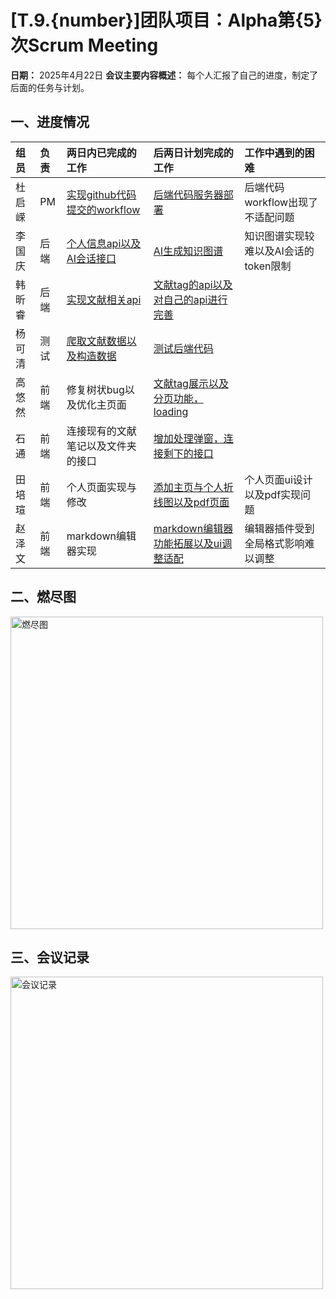 # [T.9.{number}]团队项目：Alpha第{5}次Scrum Meeting

**日期：** 2025年4月22日
**会议主要内容概述：** 每个人汇报了自己的进度，制定了后面的任务与计划。

## 一、进度情况
|组员|负责|两日内已完成的工作|后两日计划完成的工作|工作中遇到的困难|
|:----|:----|:----|:----|:----|
|杜启嵘|PM|[实现github代码提交的workflow](https://github.com/BUAA-SE-coders007/JieNote_frontend/issues/7)|[后端代码服务器部署](https://github.com/BUAA-SE-coders007/JieNote_backend/issues/30)| 后端代码workflow出现了不适配问题   |
|  李国庆  | 后端   |  [个人信息api以及AI会话接口](https://github.com/BUAA-SE-coders007/JieNote_backend/issues/21)  | [AI生成知识图谱](https://github.com/BUAA-SE-coders007/JieNote_backend/issues/18)   | 知识图谱实现较难以及AI会话的token限制   |
|  韩昕睿  |  后端  | [实现文献相关api](https://github.com/BUAA-SE-coders007/JieNote_backend/issues/19)   | [文献tag的api以及对自己的api进行完善](https://github.com/BUAA-SE-coders007/JieNote_backend/issues/19)   |   |
|  杨可清  | 测试   | [爬取文献数据以及构造数据](https://github.com/BUAA-SE-coders007/JieNote_backend/issues/20)    |  [测试后端代码](https://github.com/BUAA-SE-coders007/JieNote_backend/issues/20)  |    |
|  高悠然  | 前端   |  修复树状bug以及优化主页面  |  [文献tag展示以及分页功能，loading](https://github.com/BUAA-SE-coders007/JieNote_frontend/issues/12)  |    |
|  石通  |  前端  | 连接现有的文献笔记以及文件夹的接口   | [增加处理弹窗，连接剩下的接口](https://github.com/BUAA-SE-coders007/JieNote_frontend/issues/13)   |    |
|  田培瑄  |  前端  |  个人页面实现与修改  |  [添加主页与个人折线图以及pdf页面](https://github.com/BUAA-SE-coders007/JieNote_frontend/issues/16)  |  个人页面ui设计以及pdf实现问题  |
|  赵泽文  |  前端  |  markdown编辑器实现  | [markdown编辑器功能拓展以及ui调整适配](https://github.com/BUAA-SE-coders007/JieNote_frontend/issues/15)   | 编辑器插件受到全局格式影响难以调整   |
## 二、燃尽图
<img src="image-41.png" alt="燃尽图" width="500px" />

## 三、会议记录
<img src="208e9c700d51ed78ee6c46d9511cef4.jpg" alt="会议记录" width="500px" />
